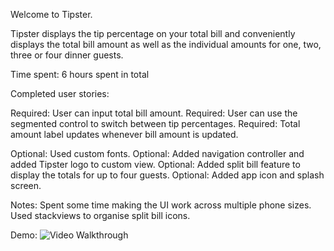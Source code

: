 Welcome to Tipster.

Tipster displays the tip percentage on your total bill and conveniently displays the total bill amount as well as the individual amounts for one, two, three or four dinner guests.

Time spent: 6 hours spent in total

Completed user stories:

Required: User can input total bill amount.
Required: User can use the segmented control to switch between tip percentages.
Required: Total amount label updates whenever bill amount is updated. 

Optional: Used custom fonts.
Optional: Added navigation controller and added Tipster logo to custom view.
Optional: Added split bill feature to display the totals for up to four guests.
Optional: Added app icon and splash screen.

Notes:
Spent some time making the UI work across multiple phone sizes.
Used stackviews to organise split bill icons.

Demo:
![Video Walkthrough](anim_rotten_tomatoes.gif)
